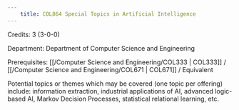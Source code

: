 ```yaml
---
    title: COL864 Special Topics in Artificial Intelligence
---
```

Credits: 3 (3-0-0)

Department: Department of Computer Science and Engineering

Prerequisites: [[/Computer Science and Engineering/COL333 | COL333]] / [[/Computer Science and Engineering/COL671 | COL671]] / Equivalent

Potential topics or themes which may be covered (one topic per offering) include: information extraction, industrial applications of AI, advanced logic-based AI, Markov Decision Processes, statistical relational learning, etc.
